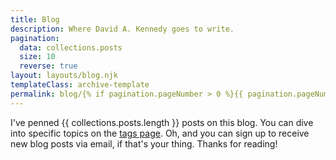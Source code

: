 ```yaml
---
title: Blog
description: Where David A. Kennedy goes to write.
pagination:
  data: collections.posts
  size: 10
  reverse: true
layout: layouts/blog.njk
templateClass: archive-template
permalink: blog/{% if pagination.pageNumber > 0 %}{{ pagination.pageNumber }}/{% endif %}index.html
---
```


I've penned {{ collections.posts.length }} posts on this blog. You can dive into specific topics on the <a href="{{ '/tags/' | url }}">tags page</a>. Oh, and you can sign up to receive new blog posts via email, if that's your thing. Thanks for reading!
